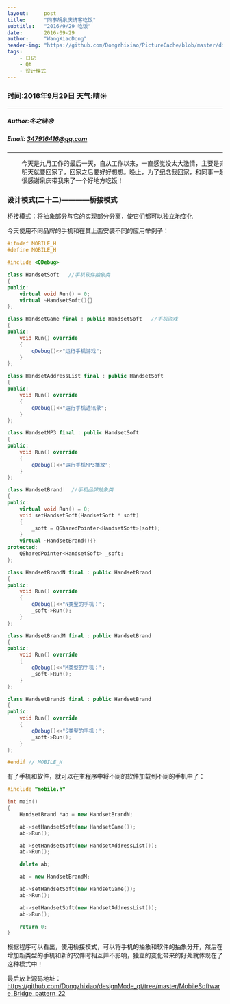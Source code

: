 ```yaml
---
layout:     post
title:      "同事胡泉庆请客吃饭"
subtitle:   "2016/9/29 吃饭"
date:       2016-09-29
author:     "WangXiaoDong"
header-img: "https://github.com/Dongzhixiao/PictureCache/blob/master/diaryPic/20160929.jpg?raw=true"
tags:
    - 日记
    - Qt
    - 设计模式
---
```


### 时间:2016年9月29日 天气:晴:sunny:
-----
#####   Author:冬之晓:angry:
#####   Email: 347916416@qq.com
----------

<pre>
    今天是九月工作的最后一天，自从工作以来，一直感觉没太大激情，主要是完全没有目标和方向，不知道自己未来应该干嘛！
    明天就要回家了，回家之后要好好想想。晚上，为了纪念我回家，和同事一起在余姚的本地小店吃了一顿，味道很不错！
    很感谢泉庆带我来了一个好地方吃饭！
</pre>


### 设计模式(二十二)————桥接模式

桥接模式：将抽象部分与它的实现部分分离，使它们都可以独立地变化

今天使用不同品牌的手机和在其上面安装不同的应用举例子：

```C++
#ifndef MOBILE_H
#define MOBILE_H

#include <QDebug>

class HandsetSoft   //手机软件抽象类
{
public:
    virtual void Run() = 0;
    virtual ~HandsetSoft(){}
};

class HandsetGame final : public HandsetSoft   //手机游戏
{
public:
    void Run() override
    {
        qDebug()<<"运行手机游戏";
    }
};

class HandsetAddressList final : public HandsetSoft
{
public:
    void Run() override
    {
        qDebug()<<"运行手机通讯录";
    }
};

class HandsetMP3 final : public HandsetSoft
{
public:
    void Run() override
    {
        qDebug()<<"运行手机MP3播放";
    }
};

class HandsetBrand   //手机品牌抽象类
{
public:
    virtual void Run() = 0;
    void setHandsetSoft(HandsetSoft * soft)
    {
        _soft = QSharedPointer<HandsetSoft>(soft);
    }
    virtual ~HandsetBrand(){}
protected:
    QSharedPointer<HandsetSoft> _soft;
};

class HandsetBrandN final : public HandsetBrand
{
public:
    void Run() override
    {
        qDebug()<<"N类型的手机：";
        _soft->Run();
    }
};

class HandsetBrandM final : public HandsetBrand
{
public:
    void Run() override
    {
        qDebug()<<"M类型的手机：";
        _soft->Run();
    }
};

class HandsetBrandS final : public HandsetBrand
{
public:
    void Run() override
    {
        qDebug()<<"S类型的手机：";
        _soft->Run();
    }
};

#endif // MOBILE_H
```

有了手机和软件，就可以在主程序中将不同的软件加载到不同的手机中了：

```C++
#include "mobile.h"

int main()
{
    HandsetBrand *ab = new HandsetBrandN;

    ab->setHandsetSoft(new HandsetGame());
    ab->Run();

    ab->setHandsetSoft(new HandsetAddressList());
    ab->Run();

    delete ab;

    ab = new HandsetBrandM;

    ab->setHandsetSoft(new HandsetGame());
    ab->Run();

    ab->setHandsetSoft(new HandsetAddressList());
    ab->Run();

    return 0;
}
```

根据程序可以看出，使用桥接模式，可以将手机的抽象和软件的抽象分开，然后在增加新类型的手机和新的软件时相互并不影响，独立的变化带来的好处就体现在了这种模式中！

最后放上源码地址：https://github.com/Dongzhixiao/designMode_qt/tree/master/MobileSoftware_Bridge_pattern_22